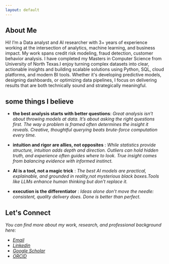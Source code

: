 ```yaml
---
layout: default
---
```


## About Me



Hi! I’m a Data analyst and AI researcher with 3+ years of experience working at the intersection of analytics, machine learning, and business impact. My work spans credit risk modeling, fraud detection, customer behavior analysis. I have completed my Masters in Computer Science from University of North Texas.I enjoy turning complex datasets into clear, actionable insights and building scalable solutions using Python, SQL, cloud platforms, and modern BI tools. Whether it's developing predictive models, designing dashboards, or optimizing data pipelines, I focus on delivering results that are both technically sound and strategically meaningful. 


## some things I believe
 * **the best analysis starts with better questions**: *Great analysis isn’t about throwing models at data. It’s about asking the right questions first. The way a problem is framed often determines the insight it reveals. Creative, thoughtful querying beats brute-force computation every time.*

 * **intuition and rigor are allies, not opposites** : *While statistics provide structure, intuition adds depth and direction. Outliers can hold hidden truth, and experience often guides where to look. True insight comes from balancing evidence with informed instinct.*

 * **AI is a tool, not a magic trick** : *The best AI models are practical, explainable, and grounded in reality,not mysterious black boxes.Tools like LLMs enhance human thinking but don’t replace it.*
   
 * **execution is the differentiator** : *Ideas alone don’t move the needle:  consistent, quality delivery does. Done is better than perfect.*

## Let's Connect
*You can find more about my work, research, and professional background here:*
* [*Email*](mailto:aadeshupadhyay30@gmail.com)
* [*Linkedin*](https://www.linkedin.com/in/aadeshupadhyay)
* [*Google Scholar*](https://scholar.google.com/citations?user=sTxENtUAAAAJ&hl=en) 
* [*ORCID*](https://orcid.org/0009-0000-1276-353X)



